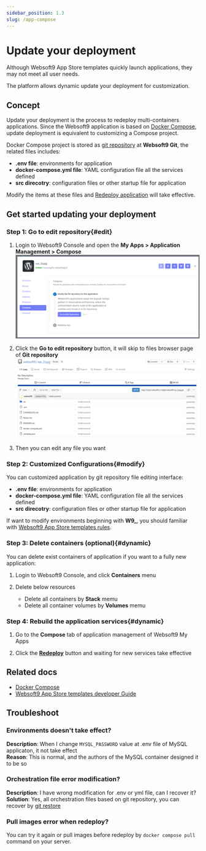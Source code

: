 ```yaml
---
sidebar_position: 1.3
slug: /app-compose
---
```


# Update your deployment

Although Websoft9 App Store templates quickly launch applications, they may not meet all user needs.   

The platform allows dynamic update your deployment for customization.

## Concept

Update your deployment is the process to redeploy multi-containers applications. Since the Websoft9 application is based on [Docker Compose](https://docs.docker.com/compose), update deployment is equivalent to customizing a Compose project.  

Docker Compose project is stored as [git repository](./plan-git#modify) at **Websoft9 Git**, the related files includes:  

   - **.env file**: environments for application
   - **docker-compose.yml file**: YAML configuration file all the services defined
   - **src direcotry**:  configuration files or other startup file for application

Modify the items at these files and [Redeploy application](./app-lifecycle#redeploy) will take effective.  

## Get started updating your deployment

### Step 1: Go to edit repository{#edit}

1. Login to Websoft9 Console and open the **My Apps > Application Management > Compose**
   ![](./assets/websoft9-composeedit.png)

2. Click the **Go to edit repository** button, it will skip to files browser page of **Git repository**
   ![](./assets/websoft9-composeedit-repo.png)

3. Then you can edit any file you want

### Step 2: Customized Configurations{#modify}

You can customized application by git repository file editing interface:

   - **.env file**: environments for application
   - **docker-compose.yml file**: YAML configuration file all the services defined
   - **src direcotry**:  configuration files or other startup file for application

If want to modify environments beginning with **W9_**, you should familiar with [Websoft9 App Store templates rules](https://github.com/Websoft9/docker-library/blob/main/docs/code_owner.md). 


### Step 3: Delete containers (optional){#dynamic}

You can delete exist containers of application if you want to a fully new application:

1. Login to Websoft9 Console, and click **Containers** menu

2. Delete below resources
   
   - Delete all containers by **Stack** memu
   - Delete all container volumes by **Volumes** memu

### Step 4: Rebuild the application services{#dynamic}

1. Go to the **Compose** tab of application management of Websoft9 My Apps

2. Click the **[Redeploy](./app-lifecycle#redeploy)** button and waiting for new services take effective

## Related docs

- [Docker Compose](https://docs.docker.com/compose/)
- [Websoft9 App Store templates developer Guide](https://github.com/Websoft9/docker-library/blob/main/docs/code_owner.md)

## Troubleshoot

### Environments doesn't take effect?

**Description**: When I change `MYSQL_PASSWORD` value at .env file of MySQL applicaton, it not take effect  
**Reason**: This is normal, and the authors of the MySQL container designed it to be so  

### Orchestration file error modification?

**Description**: I have wrong modification for .env or yml file, can I recover it?   
**Solution**: Yes, all orchestration files based on git repository, you can recover by [git restore](./plan-git#modify)

### Pull images error when redeploy?

You can try it again or pull images before redeploy by `docker compose pull` command on your server.  